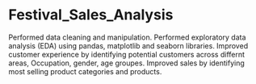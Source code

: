 # Festival_Sales_Analysis
Performed data cleaning and manipulation.
Performed exploratory data analysis (EDA) using pandas, matplotlib and seaborn libraries.
Improved customer experience by identifying potential customers across differnt areas, Occupation, gender, age groupes.
Improved sales by identifying most selling product categories and products.

